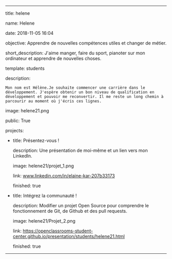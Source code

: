 ---

title: helene

name: Helene

date: 2018-11-05 16:04

objective: Apprendre de nouvelles compétences utiles et changer de métier.

short_description: J'aime manger, faire du sport, pianoter sur mon ordinateur et apprendre de nouvelles choses.

template: students

description:

    Mon nom est Hélène.Je souhaite commencer une carrière dans le développement. J'espère obtenir un bon niveau de qualification en développement et pouvoir me reconvertir. Il me reste un long chemin à parcourir au moment où j'écris ces lignes.

image: helene21.png

public: True

projects:

  - title: Présentez-vous !

    description: Une présentation de moi-même et un lien vers mon LinkedIn.

    image: helene21/projet_1.png

    link: www.linkedin.com/in/elaine-kar-207b33173

    finished: true

  - title: Intégrez la communauté !

    description: Modifier un projet Open Source pour comprendre le fonctionnement de Git, de Github et des pull requests. 

    image: helene21/Projet_2.png

    link: https://openclassrooms-student-center.github.io/presentation/students/helene21.html

    finished: true

---